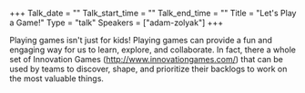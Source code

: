 +++
Talk_date = ""
Talk_start_time = ""
Talk_end_time = ""
Title = "Let's Play a Game!"
Type = "talk"
Speakers = ["adam-zolyak"]
+++

Playing games isn't just for kids!  Playing games can provide a fun and engaging way for us to learn, explore, and collaborate.  In fact, there a whole set of Innovation Games (http://www.innovationgames.com/) that can be used by teams to discover, shape, and prioritize their backlogs to work on the most valuable things.
